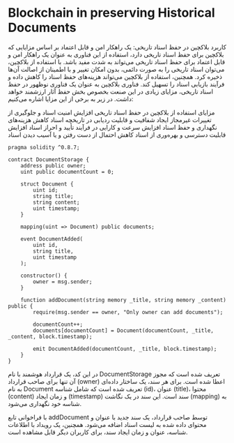 # Blockchain in preserving Historical Documents
کاربرد بلاکچین در حفظ اسناد تاریخی: یک راهکار امن و قابل اعتماد
بر اساس مزایایی که بلاکچین برای حفظ اسناد تاریخی دارد، استفاده از این فناوری به عنوان یک راهکار امن و قابل اعتماد برای حفظ اسناد تاریخی می‌تواند به شدت مفید باشد. با استفاده از بلاکچین، می‌توان اسناد تاریخی را به صورت دائمی، بدون امکان تغییر و با اطمینان از اصالت آن‌ها ذخیره کرد. همچنین، استفاده از بلاکچین می‌تواند هزینه‌های حفظ اسناد را کاهش داده و فرآیند بازیابی اسناد را تسهیل کند.
فناوری بلاکچین به عنوان یک فناوری نوظهور در حفظ اسناد تاریخی، مزایای زیادی در این صنعت بخصوص بخش حفظ آثار ارزشمند خواهد داشت. در زیر به برخی از این مزایا اشاره می‌کنیم:

مزایای استفاده از بلاکچین در حفظ اسناد تاریخی
افزایش امنیت اسناد و جلوگیری از تغییرات غیرمجاز
ایجاد شفافیت و قابلیت ردیابی در تاریخچه اسناد
کاهش هزینه‌های نگهداری و حفظ اسناد
افزایش سرعت و کارایی در فرآیند تأیید و احراز اسناد
افزایش قابلیت دسترسی و بهره‌وری از اسناد
کاهش احتمال از دست رفتن و یا آسیب دیدن اسناد
```solidity
pragma solidity ^0.8.7;

contract DocumentStorage {
    address public owner;
    uint public documentCount = 0;

    struct Document {
        uint id;
        string title;
        string content;
        uint timestamp;
    }

    mapping(uint => Document) public documents;

    event DocumentAdded(
        uint id,
        string title,
        uint timestamp
    );

    constructor() {
        owner = msg.sender;
    }

    function addDocument(string memory _title, string memory _content) public {
        require(msg.sender == owner, "Only owner can add documents");

        documentCount++;
        documents[documentCount] = Document(documentCount, _title, _content, block.timestamp);

        emit DocumentAdded(documentCount, _title, block.timestamp);
    }
}
```
در این کد، یک قرارداد هوشمند با نام DocumentStorage تعریف شده است که مجوز آن تنها برای صاحب قرارداد (owner) اعطا شده است. برای هر سند، یک ساختار داده‌ای به نام Document تعریف شده است که شامل شناسه (id)، عنوان (title)، محتوا (content) و زمان ایجاد (timestamp) سند است. این سند در یک نگاشت (mapping) به شناسه خود نگهداری می‌شود.

با فراخوانی تابع addDocument توسط صاحب قرارداد، یک سند جدید با عنوان و محتوای داده شده به لیست اسناد اضافه می‌شود. همچنین، یک رویداد با اطلاعات شناسه، عنوان و زمان ایجاد سند، برای کاربران دیگر قابل مشاهده است.
